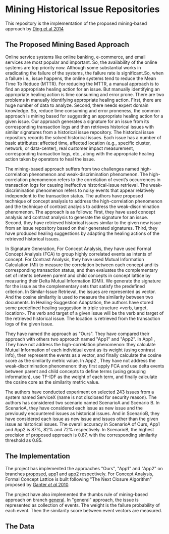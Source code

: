 # Mining Historical Issue Repositories

This repository is the implementation of the proposed mining-based approach by [Ding et al 2014](https://www.researchgate.net/profile/Tao_Xie13/publication/269692153_Mining_Historical_Issue_Repositories_to_Heal_Large-Scale_Online_Service_Systems/links/550c7db80cf2128741612908.pdf)

## The Proposed Mining Based Approach 
Online  service  systems  like  online  banking,  e-commerce,  and  email  services  are most popular and important. So, the availability of the online systems are top priority now. Although some substantial works in eradicating the failure of the systems, the failure rate is significant.So, when a failure i.e., issue happens, the online systems tend to reduce the Mean Time To Reduce (MTTR). For reducing the MTTR, a manual approach is to find an appropriate healing action for an issue. But manually identifying an appropriate healing action is time consuming and error prone. There are two problems in manually identifying appropriate healing action. First, there are huge number of data to analyze. Second, there needs expert domain knowledge. So, reduce time consuming and error proneness, the common approach is mining based for suggesting an appropriate healing action for a given issue. Our approach generates a signature for an issue from its corresponding transaction logs and then retrieves historical issues  with similar signatures from a historical issue repository. The historical issue repository records the solved historical issues. Each issue has  a number of basic attributes: affected time, affected location (e.g., specific cluster, network, or data-center), real customer impact measurement, corresponding transaction logs, etc., along with the appropriate healing  action  taken  by  operators  to  heal  the  issue.

The mining-based approach suffers from two challenges named high-correlation phenomenon and weak-discrimination phenomenon. The high-correlation phenomenon refers to the  correlation of event’s  occurrences  in  transaction logs for causing ineffective historical-issue  retrieval. The weak-discrimination  phenomenon  refers to noisy events that appear relatively independent to the transaction  status. The authors have proposed technique of concept analysis to address the high-correlation phenomenon and the technique of contrast  analysis  to  address the weak-discrimination phenomenon. The approach is as follows: First,  they have used concept  analysis  and  contrast  analysis  to  generate  the signature  for  an  issue. Second,  they have retrieved  historical issues  similar  to  the  given  new  issue  from  an  issue repository  based  on  their  generated  signatures.  Third, they have produced healing suggestions by adapting the healing actions of the retrieved historical issues.

In Signature Generation, For Concept Analysis, they have used Formal Concept Analysis (FCA) to group highly correlated events as intents of concept. For Contrast Analysis, they have used Mutual Information Calculation (MI)  to  measure  the  correlation  between  each concept  and  its  corresponding  transaction  status,  and then evaluates the complementary set of intents between parent and child concepts in concept lattice by measuring their Delta Mutual Information (DMI). We generate the  signature  for  the  issue  as  the  complementary  sets that satisfy the predefined criterion. In Similar-Issue Retrieval, the issues are represented as vector. And the cosine similarity is used to measure the similarity between two documents. In Healing-Suggestion Adaptation, the authors have stored some predefined healing suggestion in triple structure <verb, target, location>. The verb and target of a given issue will be the verb and target of the retrieved historical issue. The location is retrieved from the transaction logs of the given issue.

They have named the approach as "Ours". They have compared their approach with others two approach named "App1" and "App2". In App1 ,  They have not address the high-correlation phenomenon: they calculate Mutual Information of each individual event as its weight (using contrast info), then represent the events as a vector, and finally calculate the cosine score as the similarity metric value. In App2 , They have not address the weak-discrimination  phenomenon:  they  first apply FCA and use delta events between parent and child concepts to  define  terms  (using  grouping  information), use TF-IDF as the  weight  of  each  term,  and  finally  calculate the cosine core as the similarity metric value.


The authors have conducted experiment on selected 243 issues from a system named ServiceX (name is not disclosed for security reason). The authors has considered two scenario named ScenarioA and Scenario B. In ScenarioA, they have considered each issue as new issue and the previously encountered issues as historical issues. And in ScenarioB, they have considered each issue as new issue and issues other than the given issue as historical issues. The overall accuracy in ScenarioA of Ours, App1 and App2 is 87%,  82%  and 72% respectively. In ScenarioB, the  highest  precision of proposed approach is 0.87, with the corresponding similarity threshold as 0.85.

## The Implementation

The project has implemented the approaches "Ours", "App1" and "App2" on branches [proposed](https://github.com/IITDU-AMIT-MSSE1044/course-project-chandradasdipok/tree/proposed), [app1](https://github.com/IITDU-AMIT-MSSE1044/course-project-chandradasdipok/tree/app1) and [app2](https://github.com/IITDU-AMIT-MSSE1044/course-project-chandradasdipok/tree/app2) respectively. For Concept Analysis, Formal Concept Lattice is built following  "The Next Closure Algorithm" proposed by [Ganter <i>et al</i> 2010](https://link.springer.com/chapter/10.1007%2F978-3-642-11928-6_22?LI=true). 


The project have also implemented the thumbs rule of mining-based approach on branch [general](https://github.com/IITDU-AMIT-MSSE1044/course-project-chandradasdipok/tree/general). In "general" approach, the issue is represented as collection of events. The weight is the failure probability of each event. Then the similarity score between event vectors are measured. 


## The Data
